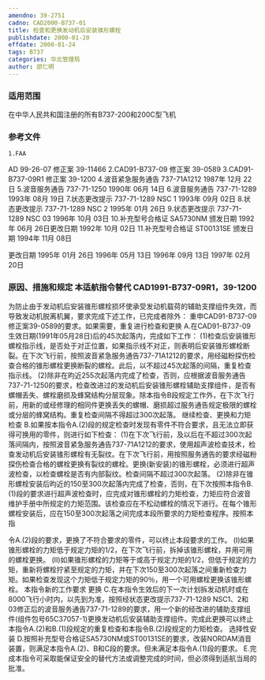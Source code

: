 ```yaml
---
amendno: 39-2751
cadno: CAD2000-B737-01
title: 检查和更换发动机后安装锥形螺栓
publishdate: 2000-01-20
effdate: 2000-01-24
tags: B737
categories: 华北管理局
author: 邵仁明
---
```


### 适用范围 
在中华人民共和国注册的所有B737-200和200C型飞机

<!--more-->
### 参考文件
    1.FAA 
AD 99-26-07 修正案 39-11466 
    2.CAD91-B737-09 修正案 39-0589 
    3.CAD91-B737-09R1 修正案 39-1200
    4.波音紧急服务通告 737-71A1212 1987年 12月 22日
    5.波音服务通告 737-71-1250  1990年 06月 14日
    6.波音服务通告 737-71-1289  1993年 08月 19日
    7.状态更改提示 737-71-1289 NSC 1 1993年 09月 02日
    8.状态更改提示 737-71-1289 NSC 2 1995年 01月 26日
    9.状态更改提示 737-71-1289 NSC 03 1996年 10月 03日
    10.补充型号合格证 SA5730NM 颁发日期 1992年 06月 26日更改日期 1992年 10月 02日
    11.补充型号合格证 ST00131SE 颁发日期 1994年 11月 08日

更改日期 1995年 01月 26日   1996年 05月 13日   1996年 09月 13日   1997年 02月 20日
  

### 原因、措施和规定 本适航指令替代 CAD1991-B737-09R1，39-1200
为防止由于发动机后安装锥形螺栓损坏使承受发动机载荷的辅助支撑组件失效，而导致发动机脱离机翼，要求完成下述工作，已完成者除外： 
    重申CAD91-B737-09修正案39-0589的要求。如果需要，重复进行检查和更换 
    A.在CAD91-B737-09生效日期(1991年05月28日)后的45次起落内，完成如下工作： 
     (1)检查后安装锥形螺栓指示线，是否处于对正位置，如果指示线不对正，则表明后安装锥形螺栓断裂。在下次飞行前，按照波音紧急服务通告737-71A1212的要求，用经磁粉探伤检查合格的锥形螺栓更换断裂的螺栓。此后，以不超过45次起落的间隔，重复检查指示线。 
     (2)除非在昀近255次起落内完成了检查，否则，应根据波音服务通告737-71-1250的要求，检查改进过的发动机后安装锥形螺栓辅助支撑组件，是否有螺帽丢失、螺栓磨损及蜂窝结构分层现象。除本指令B段规定工作外，在下次飞行前，用新的或经修理的相同件更换丢失的螺帽、磨损超过服务通告规定极限的螺栓或分层的蜂窝结构。重复检查间隔不得超过300次起落。 
    继续检查、更换和力矩检查 
    B.如果按本指令A.(2)段的规定检查时发现有零件不符合要求，且无法立即获得可换用的零件，则进行如下检查： 
     (1)在下次飞行前，及以后在不超过300次起落间隔内，按照波音紧急服务通告737-71A1212的要求，使用超声波检查技术，检查发动机后安装锥形螺栓有无裂纹。在下次飞行前，用按照服务通告的要求经磁粉探伤检查合格的螺栓更换有裂纹的螺栓。更换(新安装)的锥形螺栓，必须进行超声波检查，以检查螺栓是否有内部裂纹。检查间隔不超过300次起落。 
     (2)除非在锥形螺栓安装后昀近的150至300次起落内完成了检查，否则，在下次按照本指令B.(1)段的要求进行超声波检查时，应完成对锥形螺栓的力矩检查，力矩应符合波音维护手册中所规定的力矩范围。该检查应在不松动螺栓的情况下进行。在每个锥形螺栓安装后，应在150至300次起落之间完成本段所要求的力矩检查程序。按照本指

  
令A.(2)段的要求，更换了不符合要求的零件，可以终止本段要求的工作。 
      (I)如果锥形螺栓的力矩低于规定力矩的1/2，在下次飞行前，拆掉该锥形螺栓，并用可用的螺栓更换。 
      (II)如果锥形螺栓的力矩等于或高于规定力矩的1/2，但低于规定的力矩，重新将螺栓拧紧至规定的力矩，并在下次150至300次起落之间重新检查力矩。如果检查发现这个力矩低于规定力矩的90％，用一个可用螺栓更换该锥形螺栓。 
    本指令新的工作要求 更换 
    C.在本指令生效后的下一次计划拆发动机时或在8000飞行小时内，以先到为准，按照经状态更改提示737-71-1289 NSC1、2和03修正后的波音服务通告737-71-1289的要求，用一个新的经改进的辅助支撑组件(组件包号65C37057-1)更换发动机后安装辅助支撑组件。完成此更换可以终止本指令A.(2)和B.(1)段规定的重复检查和本指令B.(2)段规定的力矩检查。
    选择性安装 
D.按照补充型号合格证SA5730NM或ST00131SE的要求，改装NORDAM消音装置，则满足本指令A.(2)、B和C段的要求。但未满足本指令A.(1)段的要求。 
    E.完成本指令可采取能保证安全的替代方法或调整完成的时间，但必须得到适航当局的批准。

